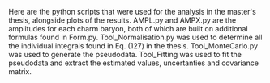 Here are the python scripts that were used for the analysis in the master's thesis, alongside plots of the results. AMPL.py and AMPX.py are the amplitudes for each charm baryon, both of which are built on additional formulas found in Form.py.
Tool_Normalisation.py was used to determine all the individual integrals found in Eq. (127) in the thesis.
Tool_MonteCarlo.py was used to generate the pseudodata.
Tool_Fitting was used to fit the pseudodata and extract the estimated values, uncertanties and covariance matrix.
